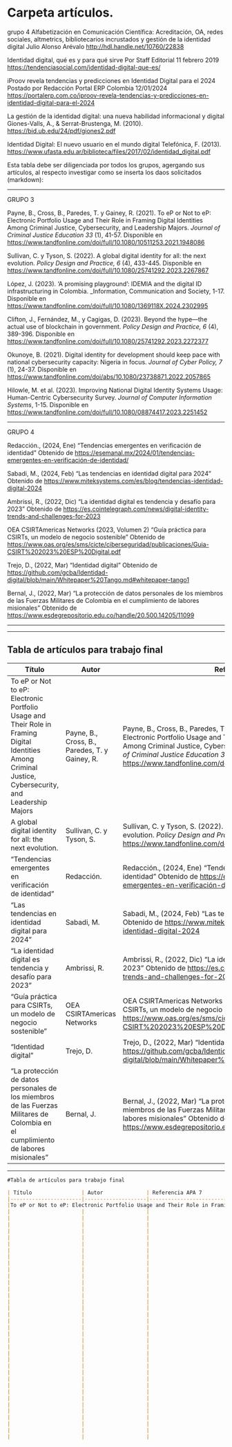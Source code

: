 # Carpeta artículos.
grupo 4 
Alfabetización en Comunicación Científica: Acreditación, OA, redes sociales, altmetrics, bibliotecarios incrustados y gestión de la identidad digital	Julio Alonso Arévalo
	http://hdl.handle.net/10760/22838

Identidad digital, qué es y para qué sirve	Por Staff Editorial 11 febrero 2019	https://tendenciasocial.com/identidad-digital-que-es/

iProov revela tendencias y predicciones en Identidad Digital para el 2024	Postado por Redacción Portal ERP Colombia 12/01/2024	https://portalerp.com.co/iproov-revela-tendencias-y-predicciones-en-identidad-digital-para-el-2024

La gestión de la identidad digital: una nueva habilidad
informacional y digital	Giones-Valls, A., & Serrat-Brustenga, M. (2010).	https://bid.ub.edu/24/pdf/giones2.pdf

Identidad Digital:
El nuevo usuario en
el mundo digital	Telefónica, F. (2013).	https://www.ufasta.edu.ar/biblioteca/files/2017/02/identidad_digital.pdf

	


Esta tabla debe ser diligenciada por todos los grupos, agergando sus artículos, al respecto investigar como se inserta los daos solicitados (markdown):

____________________________________________________________________________________________________________________________________
GRUPO 3

Payne, B., Cross, B., Paredes, T. y Gainey, R. (2021). To eP or Not to eP: Electronic Portfolio Usage and Their Role in Framing Digital Identities Among Criminal Justice, Cybersecurity, and Leadership Majors. _Journal of Criminal Justice Education 33_ (1), 41-57. Disponible en https://www.tandfonline.com/doi/full/10.1080/10511253.2021.1948086

Sullivan, C. y Tyson, S. (2022). A global digital identity for all: the next evolution. _Policy Design and Practice, 6_ (4), 433-445. Disponible en https://www.tandfonline.com/doi/full/10.1080/25741292.2023.2267867

López, J. (2023). ‘A promising playground’: IDEMIA and the digital ID infrastructuring in Colombia. _Information, Communication and Society,  1-17. Disponible en https://www.tandfonline.com/doi/full/10.1080/1369118X.2024.2302995

Clifton, J., Fernández, M., y Cagigas, D. (2023). Beyond the hype—the actual use of blockchain in government. _Policy Design and Practice, 6_ (4), 389-396. Disponible en https://www.tandfonline.com/doi/full/10.1080/25741292.2023.2272377

Okunoye, B. (2021). Digital identity for development should keep pace with national cybersecurity capacity: Nigeria in focus. _Journal of Cyber Policy, 7_ (1), 24-37. Disponible en https://www.tandfonline.com/doi/abs/10.1080/23738871.2022.2057865

Hilowle, M. et al. (2023). Improving National Digital Identity Systems Usage: Human-Centric Cybersecurity Survey. _Journal of Computer Information Systems_, 1-15. Disponible en https://www.tandfonline.com/doi/full/10.1080/08874417.2023.2251452 
______________________________________________________________________________________________________________________________________
GRUPO 4

Redacción., (2024, Ene) “Tendencias emergentes en verificación de identidad” Obtenido de https://esemanal.mx/2024/01/tendencias-emergentes-en-verificación-de-identidad/

Sabadi, M., (2024, Feb) “Las tendencias en identidad digital para 2024” Obtenido de https://www.miteksystems.com/es/blog/tendencias-identidad-digital-2024

Ambrissi, R., (2022, Dic) “La identidad digital es tendencia y desafío para 2023” Obtenido de https://es.cointelegraph.com/news/digital-identity-trends-and-challenges-for-2023

OEA CSIRTAmericas Networks (2023, Volumen 2) “Guía práctica para CSIRTs, un modelo de negocio sostenible” Obtenido de https://www.oas.org/es/sms/cicte/ciberseguridad/publicaciones/Guia-CSIRT%202023%20ESP%20Digital.pdf

Trejo, D., (2022, Mar) “Identidad digital” Obtenido de https://github.com/gcba/Identidad-digital/blob/main/Whitepaper%20Tango.md#whitepaper-tango1

Bernal, J., (2022, Mar) “La protección de datos personales de los miembros de las Fuerzas Militares de Colombia en el cumplimiento de labores misionales” Obtenido de https://www.esdegrepositorio.edu.co/handle/20.500.14205/11099


-----------------------------------------------------------------------------------------------------------------------------------


__________________________________________________________________________________________________________________________________________
## Tabla de artículos para trabajo final

| Título                                 | Autor                   | Referencia APA 7                                  | URL                  | Grupo  |
|----------------------------------------|-------------------------|---------------------------------------------------|----------------------|--------|
| To eP or Not to eP: Electronic Portfolio Usage and Their Role in Framing Digital Identities Among Criminal Justice, Cybersecurity, and Leadership Majors| Payne, B., Cross, B., Paredes, T. y Gainey, R.| Payne, B., Cross, B., Paredes, T. y Gainey, R. (2021). To eP or Not to eP: Electronic Portfolio Usage and Their Role in Framing Digital Identities Among Criminal Justice, Cybersecurity, and Leadership Majors. _Journal of Criminal Justice Education 33_ (1), 41-57. Disponible en https://www.tandfonline.com/doi/full/10.1080/10511253.2021.1948086| https://www.tandfonline.com/doi/full/10.1080/10511253.2021.1948086| 3|
| A global digital identity for all: the next evolution.| Sullivan, C. y Tyson, S.| Sullivan, C. y Tyson, S. (2022). A global digital identity for all: the next evolution. _Policy Design and Practice, 6_ (4), 433-445. Disponible en https://www.tandfonline.com/doi/full/10.1080/25741292.2023.2267867| [https://www.tandfonline.com/doi/full/10.1080/10511253.2021.1948086](https://www.tandfonline.com/doi/full/10.1080/25741292.2023.2267867)| 3|
“Tendencias emergentes en verificación de identidad” | Redacción.| Redacción., (2024, Ene) “Tendencias emergentes en verificación de identidad” Obtenido de https://esemanal.mx/2024/01/tendencias-emergentes-en-verificación-de-identidad/ | https://esemanal.mx/2024/01/tendencias-emergentes-en-verificación-de-identidad/ | 4 |
“Las tendencias en identidad digital para 2024” | Sabadi, M. | Sabadi, M., (2024, Feb) “Las tendencias en identidad digital para 2024” Obtenido de https://www.miteksystems.com/es/blog/tendencias-identidad-digital-2024 | https://www.miteksystems.com/es/blog/tendencias-identidad-digital-2024 | 4 |
| “La identidad digital es tendencia y desafío para 2023” | Ambrissi, R. | Ambrissi, R., (2022, Dic) “La identidad digital es tendencia y desafío para 2023” Obtenido de https://es.cointelegraph.com/news/digital-identity-trends-and-challenges-for-2023 | https://es.cointelegraph.com/news/digital-identity-trends-and-challenges-for-2023 | 4 |
| “Guía práctica para CSIRTs, un modelo de negocio sostenible” | OEA CSIRTAmericas Networks | OEA CSIRTAmericas Networks (2023, Volumen 2) “Guía práctica para CSIRTs, un modelo de negocio sostenible” Obtenido de https://www.oas.org/es/sms/cicte/ciberseguridad/publicaciones/Guia-CSIRT%202023%20ESP%20Digital.pdf | https://www.oas.org/es/sms/cicte/ciberseguridad/publicaciones/Guia-CSIRT%202023%20ESP%20Digital.pdf | 4 |
| “Identidad digital” | Trejo, D. | Trejo, D., (2022, Mar) “Identidad digital” Obtenido de https://github.com/gcba/Identidad-digital/blob/main/Whitepaper%20Tango.md#whitepaper-tango1 | https://github.com/gcba/Identidad-digital/blob/main/Whitepaper%20Tango.md#whitepaper-tango1 | 4 |
| “La protección de datos personales de los miembros de las Fuerzas Militares de Colombia en el cumplimiento de labores misionales” | Bernal, J. | Bernal, J., (2022, Mar) “La protección de datos personales de los miembros de las Fuerzas Militares de Colombia en el cumplimiento de labores misionales” Obtenido de https://www.esdegrepositorio.edu.co/handle/20.500.14205/11099 | https://www.esdegrepositorio.edu.co/handle/20.500.14205/11099 | 4 |
__________________________________________________________________________________________________________________________________________


```markdown
#Tabla de artículos para trabajo final

| Título                | Autor              | Referencia APA 7                                  | URL                  | Grupo  |
|-----------------------|--------------------|---------------------------------------------------|----------------------|--------|
|To eP or Not to eP: Electronic Portfolio Usage and Their Role in Framing Digital Identities Among Criminal Justice, Cybersecurity, and Leadership Majors|Payne, B., Cross, B., Paredes, T. y Gainey, R.|Payne, B., Cross, B., Paredes, T. y Gainey, R. (2021). To eP or Not to eP: Electronic Portfolio Usage and Their Role in Framing Digital Identities Among Criminal Justice, Cybersecurity, and Leadership Majors. _Journal of Criminal Justice Education 33_ (1), 41-57. Disponible en https://www.tandfonline.com/doi/full/10.1080/10511253.2021.1948086|https://www.tandfonline.com/doi/full/10.1080/10511253.2021.1948086|3|
|                       |                    |                                                   |                      |        |
|                       |                    |                                                   |                      |        |
|                       |                    |                                                   |                      |        |
|                       |                    |                                                   |                      |        |
|                       |                    |                                                   |                      |        |
|                       |                    |                                                   |                      |        |
|                       |                    |                                                   |                      |        |
|                       |                    |                                                   |                      |        |
|                       |                    |                                                   |                      |        |
|                       |                    |                                                   |                      |        |
|                       |                    |                                                   |                      |        |
|                       |                    |                                                   |                      |        |
|                       |                    |                                                   |                      |        |
|                       |                    |                                                   |                      |        |
|                       |                    |                                                   |                      |        |
|                       |                    |                                                   |                      |        |
|                       |                    |                                                   |                      |        |
|                       |                    |                                                   |                      |        |
|                       |                    |                                                   |                      |        |
|                       |                    |                                                   |                      |        |
|                       |                    |                                                   |                      |        |
|                       |                    |                                                   |                      |        |
|                       |                    |                                                   |                      |        |
|                       |                    |                                                   |                      |        |
|                       |                    |                                                   |                      |        |
|                       |                    |                                                   |                      |        |
|                       |                    |                                                   |                      |        |
|                       |                    |                                                   |                      |        |
|                       |                    |                                                   |                      |        |
|                       |                    |                                                   |                      |        |
|                       |                    |                                                   |                      |        |
|                       |                    |                                                   |                      |        |
|                       |                    |                                                   |                      |        |
|                       |                    |                                                   |                      |        |
|                       |                    |                                                   |                      |        |
|                       |                    |                                                   |                      |        |
```
